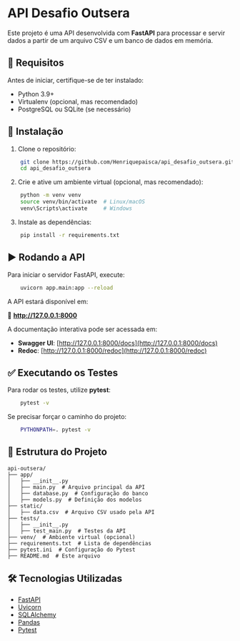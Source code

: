 # API Desafio Outsera

Este projeto é uma API desenvolvida com **FastAPI** para processar e servir dados a partir de um arquivo CSV e um banco de dados em memória.

## 📌 **Requisitos**

Antes de iniciar, certifique-se de ter instalado:

- Python 3.9+
- Virtualenv (opcional, mas recomendado)
- PostgreSQL ou SQLite (se necessário)

## 🚀 **Instalação**

1. Clone o repositório:

```bash
    git clone https://github.com/Henriquepaisca/api_desafio_outsera.git
    cd api_desafio_outsera
```

2. Crie e ative um ambiente virtual (opcional, mas recomendado):

```bash
    python -m venv venv
    source venv/bin/activate  # Linux/macOS
    venv\Scripts\activate     # Windows
```

3. Instale as dependências:

```bash
    pip install -r requirements.txt
```


## ▶ **Rodando a API**

Para iniciar o servidor FastAPI, execute:

```bash
    uvicorn app.main:app --reload
```

A API estará disponível em:

🔗 **http://127.0.0.1:8000**

A documentação interativa pode ser acessada em:

- **Swagger UI**: [http://127.0.0.1:8000/docs](http://127.0.0.1:8000/docs)
- **Redoc**: [http://127.0.0.1:8000/redoc](http://127.0.0.1:8000/redoc)

## ✅ **Executando os Testes**

Para rodar os testes, utilize **pytest**:

```bash
    pytest -v
```

Se precisar forçar o caminho do projeto:

```bash
    PYTHONPATH=. pytest -v
```

## 📂 **Estrutura do Projeto**

```
api-outsera/
├── app/
│   ├── __init__.py
│   ├── main.py  # Arquivo principal da API
│   ├── database.py  # Configuração do banco
│   ├── models.py  # Definição dos modelos
├── static/
│   ├── data.csv  # Arquivo CSV usado pela API
├── tests/
│   ├── __init__.py
│   ├── test_main.py  # Testes da API
├── venv/  # Ambiente virtual (opcional)
├── requirements.txt  # Lista de dependências
├── pytest.ini  # Configuração do Pytest
├── README.md  # Este arquivo
```

## 🛠 **Tecnologias Utilizadas**

- [FastAPI](https://fastapi.tiangolo.com/)
- [Uvicorn](https://www.uvicorn.org/)
- [SQLAlchemy](https://www.sqlalchemy.org/)
- [Pandas](https://pandas.pydata.org/)
- [Pytest](https://docs.pytest.org/)



